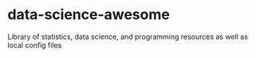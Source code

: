 # data-science-awesome
Library of statistics, data science, and programming resources as well as local config files
